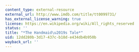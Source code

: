 ```yaml
---
content_type: external-resource
external_url: http://www.imdb.com/title/tt0099731/
has_external_license_warning: true
license: https://en.wikipedia.org/wiki/All_rights_reserved
status: ''
title: "*The Handmaid\u2019s Tale*"
uid: 12dd280b-3d17-437c-b18d-e434db4b950b
wayback_url: ''
---
```

